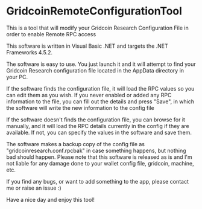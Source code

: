 # GridcoinRemoteConfigurationTool
This is a tool that will modify your Gridcoin Research Configuration File in order to enable Remote RPC access

This software is written in Visual Basic .NET and targets the .NET Frameworks 4.5.2.

The software is easy to use. You just launch it and it will attempt to find your Gridcoin Research configuration file located in the AppData directory in your PC. 

If the software finds the configuration file, it will load the RPC values so you can edit them as you wish. If you never enabled or added any RPC information to the file, you can fill out the details and press "Save", in which the software will write the new information to the config file

If the software doesn't finds the configuration file, you can browse for it manually, and it will load the RPC details currently in the config if they are available. If not, you can specify the values in the software and save them.

The software makes a backup copy of the config file as "gridcoinresearch.conf.rpcbak" in case something happens, but nothing bad should happen. Please note that this software is released as is and I'm not liable for any damage done to your wallet config file, gridcoin, machine, etc.

If you find any bugs, or want to add something to the app, please contact me or raise an issue :)

Have a nice day and enjoy this tool!

